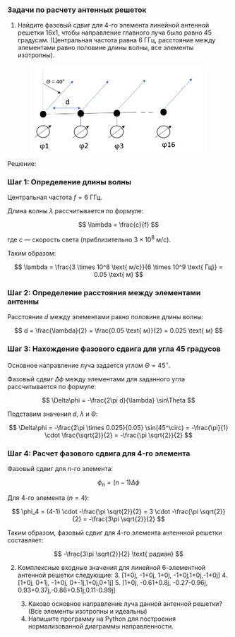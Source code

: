### Задачи по расчету антенных решеток

1. Найдите фазовый сдвиг для 4-го элемента линейной антенной решетки 16x1, чтобы направление главного луча было равно 45 градусам. (Центральная частота равна 6 ГГц, расстояние между элементами равно половине длины волны, все элементы изотропны).
<p align="center">
  <img src="../images/antim1.png" width=400>
</p>

Решение:

### Шаг 1: Определение длины волны

Центральная частота $f = 6 \text{ ГГц}$.

Длина волны $\lambda$ рассчитывается по формуле:

$$
\lambda = \frac{c}{f}
$$

где $c$ — скорость света (приблизительно $3 \times 10^8 \text{ м/с}$).

Таким образом:

$$
\lambda = \frac{3 \times 10^8 \text{ м/с}}{6 \times 10^9 \text{ Гц}} = 0.05 \text{ м}
$$

### Шаг 2: Определение расстояния между элементами антенны

Расстояние $d$ между элементами равно половине длины волны:

$$
d = \frac{\lambda}{2} = \frac{0.05 \text{ м}}{2} = 0.025 \text{ м}
$$

### Шаг 3: Нахождение фазового сдвига для угла 45 градусов

Основное направление луча задается углом $\Theta = 45^\circ$.

Фазовый сдвиг $\Delta\phi$ между элементами для заданного угла рассчитывается по формуле:

$$
\Delta\phi = -\frac{2\pi d}{\lambda} \sin\Theta
$$

Подставим значения $d$, $\lambda$ и $\Theta$:

$$
\Delta\phi = -\frac{2\pi \times 0.025}{0.05} \sin(45^\circ) = -\frac{\pi}{1} \cdot \frac{\sqrt{2}}{2} = -\frac{\pi \sqrt{2}}{2}
$$

### Шаг 4: Расчет фазового сдвига для 4-го элемента

Фазовый сдвиг для $n$-го элемента:

$$
\phi_n = (n-1) \Delta\phi
$$

Для 4-го элемента ($n = 4$):

$$
\phi_4 = (4-1) \cdot -\frac{\pi \sqrt{2}}{2} = 3 \cdot -\frac{\pi \sqrt{2}}{2} = -\frac{3\pi \sqrt{2}}{2}
$$

Таким образом, фазовый сдвиг для 4-го элемента антеннной решетки составляет:

$$
-\frac{3\pi \sqrt{2}}{2} \text{ радиан}
$$

2. Комплексные входные значения для линейной 6-элементной антенной решетки
следующие:
   3. [1+0j, -1+0j, 1+0j, -1+0j,1+0j,-1+0j]
   4. [1+0j, 0+1j, -1+0j, 0+-1j,1+0j,0+1j]
   5. [1+0j, -0.61+0.8j, -0.27-0.96j, 0.93+0.37j,-0.86+0.51j,0.11-0.99j]

      3. Каково основное направление луча данной антенной решетки? (Все элементы изотропны и идеальны)
      4. Напишите программу на Python для построения нормализованной диаграммы направленности.


